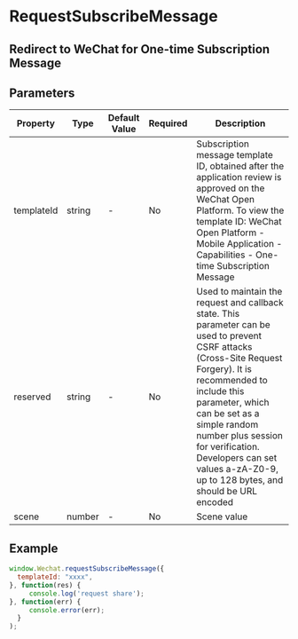 # RequestSubscribeMessage

## Redirect to WeChat for One-time Subscription Message

## Parameters

| Property     | Type   | Default Value | Required | Description                                                                                             |
| ------------ | ------ | ------------- | -------- | ------------------------------------------------------------------------------------------------------- |
| templateId   | string | -             | No       | Subscription message template ID, obtained after the application review is approved on the WeChat Open Platform. To view the template ID: WeChat Open Platform - Mobile Application - Capabilities - One-time Subscription Message |
| reserved     | string | -             | No       | Used to maintain the request and callback state. This parameter can be used to prevent CSRF attacks (Cross-Site Request Forgery). It is recommended to include this parameter, which can be set as a simple random number plus session for verification. Developers can set values a-zA-Z0-9, up to 128 bytes, and should be URL encoded |
| scene        | number | -             | No       | Scene value                                                                                           |

## Example

```javascript
window.Wechat.requestSubscribeMessage({
  templateId: "xxxx", 
}, function(res) {
     console.log('request share');
}, function(err) {
     console.error(err);
  }
);
```